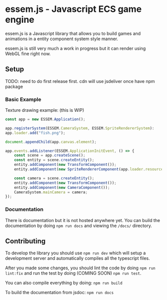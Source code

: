 # essem.js - Javascript ECS game engine

essem.js is a Javascript library that allows you to build games and animations in a
entity component system style manner.

essem.js is still very much a work in progress but it can render using WebGL fine right now.

## Setup

TODO: need to do first release first. cdn will use jsdeliver once have npm package

### Basic Example

Texture drawing example: (this is WIP)

```js
const app = new ESSEM.Application();

app.registerSystem(ESSEM.CameraSystem, ESSEM.SpriteRendererSystem):
app.loader.add("fish.png");

document.appendChild(app.canvas.element);

app.events.addListener(ESSEM.ApplicationInitEvent, () => {
    const scene = app.createScene();
    const entity = scene.createEntity();
    entity.addComponent(new TransformComponent());
    entity.addComponent(new SpriteRendererComponent(app.loader.resources["fish.png"]));

    const camera = scene.createEntity();
    entity.addComponent(new TransformComponent());
    entity.addComponent(new CameraComponent());
    CameraSystem.mainCamera = camera;
});
```

### Documentation

There is documentation but it is not hosted anywhere yet. 
You can build the documentation by doing `npm run docs` and viewing the `/docs/` directory.

## Contributing

To develop the library you should use `npm run dev` which will setup a development server
and automatically compiles all the typescript files.

After you made some changes, you should lint the code by doing `npm run lint:fix` and run
the test by doing (COMING SOON) `npm run test`.

You can also compile everything by doing: `npm run build`

To build the documentation from jsdoc: `npm run docs`

